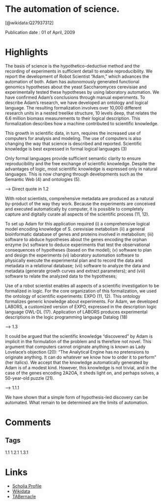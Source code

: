 
The automation of science.
==========================
  
  [@wikidata:Q27937312]  
  
Publication date : 01 of April, 2009  

# Highlights
The basis of science is the hypothetico-deductive method and the recording of experiments in
sufficient detail to enable reproducibility. We report the development of Robot Scientist “Adam,”
which advances the automation of both. Adam has autonomously generated functional genomics
hypotheses about the yeast Saccharomyces cerevisiae and experimentally tested these hypotheses
by using laboratory automation. We have confirmed Adam’s conclusions through manual
experiments. To describe Adam’s research, we have developed an ontology and logical language.
The resulting formalization involves over 10,000 different research units in a nested treelike
structure, 10 levels deep, that relates the 6.6 million biomass measurements to their logical
description. This formalization describes how a machine contributed to scientific knowledge.

This growth in scientific data,
in turn, requires the increased use of computers
for analysis and modeling. The use of computers
is also changing the way that science is described
and reported. Scientific knowledge is best expressed in formal logical languages (3)

Only formal languages provide sufficient semantic
clarity to ensure reproducibility and the free
exchange of scientific knowledge. Despite the
advantages of logic, most scientific knowledge is
expressed only in natural languages. This is now
changing through developments such as the
Semantic Web (4) and ontologies (5).

--> Direct quote in 1.2


With robot scientists, comprehensive metadata are produced
as a natural by-product of the way they work.
Because the experiments are conceived and executed automatically by computer, it is possible
to completely capture and digitally curate all aspects of the scientific process (11, 12).

To set up Adam for this application required 
(i) a comprehensive logical model encoding knowledge of S. cerevisiae metabolism
(ii) a general bioinformatic database of
genes and proteins involved in metabolism; 
(iii) software to abduce hypotheses about the genes
encoding the orphan enzyme
(iv) software to deduce experiments that test the observational consequences of
hypotheses (based on the model); 
(v) software to plan and design the experiments
(vi) laboratory automation software to physically
execute the experimental plan and to record the
data and metadata in a relational database;
(vii) software to analyze the data and metadata (generate growth curves and extract parameters); and
(viii) software to relate the analyzed data to the hypotheses;


Use of a robot scientist enables all aspects of a
scientific investigation to be formalized in logic.
For the core organization of this formalization,
we used the ontology of scientific experiments:
EXPO (11, 12). This ontology formalizes generic
knowledge about experiments. For Adam, we
developed LABORS, a customized version of
EXPO, expressed in the description logic language OWL-DL (17). Application of LABORS
produces experimental descriptions in the logic
programming language Datalog (18)

--> 1.3

It could be argued that the scientific knowledge “discovered” by Adam is implicit in the
formulation of the problem and is therefore not
novel. This argument that computers cannot
originate anything is known as Lady Lovelace’s
objection (20): “The Analytical Engine has no
pretensions to originate anything. It can do
whatever we know how to order it to perform”
(her italics). We accept that the knowledge
automatically generated by Adam is of a modest
kind. However, this knowledge is not trivial, and
in the case of the genes encoding 2A2OA, it
sheds light on, and perhaps solves, a 50-year-old
puzzle (21).

--> 1.1.1

We have shown that a
simple form of hypothesis-led discovery can be
automated. What remain to be determined are the
limits of automation.
# Comments

## Tags
1.1
1.2.1
1.3.1

# Links
  
 * [Scholia Profile](https://scholia.toolforge.org/work/Q27937312)  
 * [Wikidata](https://www.wikidata.org/wiki/Q27937312)  
 * [TABernacle](https://tabernacle.toolforge.org/?#/tab/manual/Q27937312/P921%3BP4510)  
